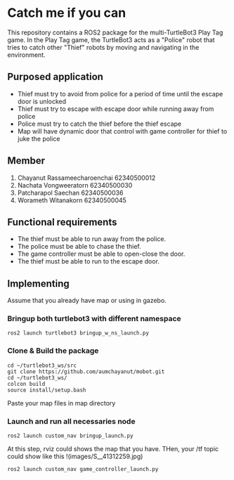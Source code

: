 # Catch me if you can
This repository contains a ROS2 package for the multi-TurtleBot3 Play Tag game. In the Play Tag game, the TurtleBot3 acts as a "Police" robot that tries to catch other "Thief" robots by moving and navigating in the environment.

## Purposed application
- Thief must try to avoid from police for a period of time until the escape door is unlocked
- Thief must try to escape with escape door while running away from police
- Police must try to catch the thief before the thief escape
- Map will have dynamic door that control with game controller for thief to juke the police

## Member
1. Chayanut Rassameecharoenchai 62340500012
2. Nachata Vongweeratorn 62340500030
3. Patcharapol Saechan 62340500036
4. Worameth Witanakorn 62340500045

## Functional requirements
- The thief must be able to run away from the police.
- The police must be able to chase the thief.
- The game controller must be able to open-close the door.
- The thief must be able to run to the escape door.

## Implementing
Assume that you already have map or using in gazebo.
### Bringup both turtlebot3 with different namespace
```
ros2 launch turtlebot3 bringup_w_ns_launch.py
```
### Clone & Build the package
```
cd ~/turtlebot3_ws/src
git clone https://github.com/aumchayanut/mobot.git
cd ~/turtlebot3_ws/
colcon build
source install/setup.bash
```
Paste your map files in map directory
### Launch and run all necessaries node
```
ros2 launch custom_nav bringup_launch.py
```
At this step, rviz could shows the map that you have. THen, your /tf topic could show like this
!(images/S__41312259.jpg)
```
ros2 launch custom_nav game_controller_launch.py
```
